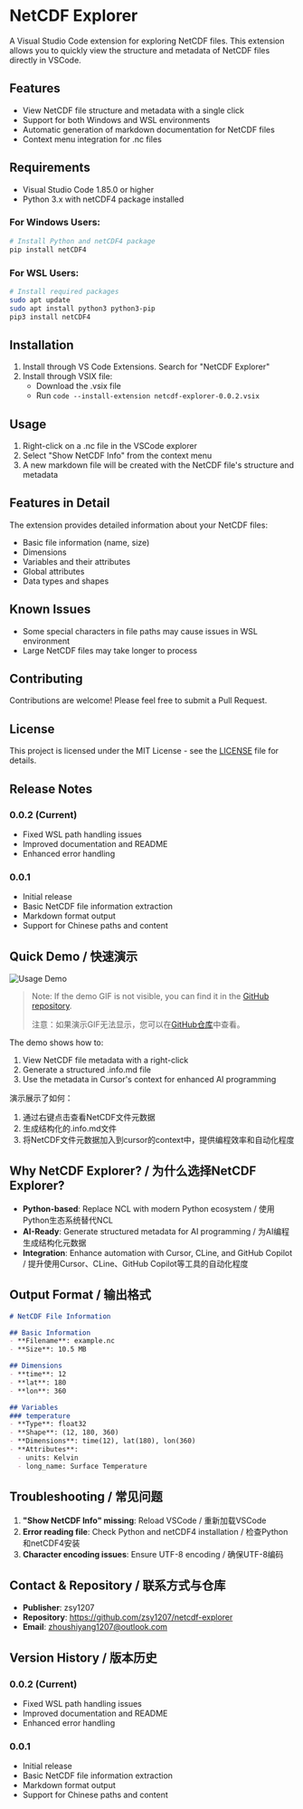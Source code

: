 # NetCDF Explorer

A Visual Studio Code extension for exploring NetCDF files. This extension allows you to quickly view the structure and metadata of NetCDF files directly in VSCode.

## Features

- View NetCDF file structure and metadata with a single click
- Support for both Windows and WSL environments
- Automatic generation of markdown documentation for NetCDF files
- Context menu integration for .nc files

## Requirements

- Visual Studio Code 1.85.0 or higher
- Python 3.x with netCDF4 package installed

### For Windows Users:
```bash
# Install Python and netCDF4 package
pip install netCDF4
```

### For WSL Users:
```bash
# Install required packages
sudo apt update
sudo apt install python3 python3-pip
pip3 install netCDF4
```

## Installation

1. Install through VS Code Extensions. Search for "NetCDF Explorer"
2. Install through VSIX file:
   - Download the .vsix file
   - Run `code --install-extension netcdf-explorer-0.0.2.vsix`

## Usage

1. Right-click on a .nc file in the VSCode explorer
2. Select "Show NetCDF Info" from the context menu
3. A new markdown file will be created with the NetCDF file's structure and metadata

## Features in Detail

The extension provides detailed information about your NetCDF files:

- Basic file information (name, size)
- Dimensions
- Variables and their attributes
- Global attributes
- Data types and shapes

## Known Issues

- Some special characters in file paths may cause issues in WSL environment
- Large NetCDF files may take longer to process

## Contributing

Contributions are welcome! Please feel free to submit a Pull Request.

## License

This project is licensed under the MIT License - see the [LICENSE](LICENSE) file for details.

## Release Notes

### 0.0.2 (Current)
- Fixed WSL path handling issues
- Improved documentation and README
- Enhanced error handling

### 0.0.1
- Initial release
- Basic NetCDF file information extraction
- Markdown format output
- Support for Chinese paths and content

## Quick Demo / 快速演示

![Usage Demo](https://raw.githubusercontent.com/zsy1207/netcdf-explorer/main/images/test.gif)

> Note: If the demo GIF is not visible, you can find it in the [GitHub repository](https://github.com/zsy1207/netcdf-explorer/blob/main/images/test.gif).
> 
> 注意：如果演示GIF无法显示，您可以在[GitHub仓库](https://github.com/zsy1207/netcdf-explorer/blob/main/images/test.gif)中查看。

The demo shows how to:
1. View NetCDF file metadata with a right-click
2. Generate a structured .info.md file
3. Use the metadata in Cursor's context for enhanced AI programming

演示展示了如何：
1. 通过右键点击查看NetCDF文件元数据
2. 生成结构化的.info.md文件
3. 将NetCDF文件元数据加入到cursor的context中，提供编程效率和自动化程度

## Why NetCDF Explorer? / 为什么选择NetCDF Explorer?

- **Python-based**: Replace NCL with modern Python ecosystem / 使用Python生态系统替代NCL
- **AI-Ready**: Generate structured metadata for AI programming / 为AI编程生成结构化元数据
- **Integration**: Enhance automation with Cursor, CLine, and GitHub Copilot / 提升使用Cursor、CLine、GitHub Copilot等工具的自动化程度

## Output Format / 输出格式

```markdown
# NetCDF File Information

## Basic Information
- **Filename**: example.nc
- **Size**: 10.5 MB

## Dimensions
- **time**: 12
- **lat**: 180
- **lon**: 360

## Variables
### temperature
- **Type**: float32
- **Shape**: (12, 180, 360)
- **Dimensions**: time(12), lat(180), lon(360)
- **Attributes**:
  - units: Kelvin
  - long_name: Surface Temperature
```

## Troubleshooting / 常见问题

1. **"Show NetCDF Info" missing**: Reload VSCode / 重新加载VSCode
2. **Error reading file**: Check Python and netCDF4 installation / 检查Python和netCDF4安装
3. **Character encoding issues**: Ensure UTF-8 encoding / 确保UTF-8编码

## Contact & Repository / 联系方式与仓库

- **Publisher**: zsy1207
- **Repository**: https://github.com/zsy1207/netcdf-explorer
- **Email**: zhoushiyang1207@outlook.com

## Version History / 版本历史

### 0.0.2 (Current)
- Fixed WSL path handling issues
- Improved documentation and README
- Enhanced error handling

### 0.0.1
- Initial release
- Basic NetCDF file information extraction
- Markdown format output
- Support for Chinese paths and content

